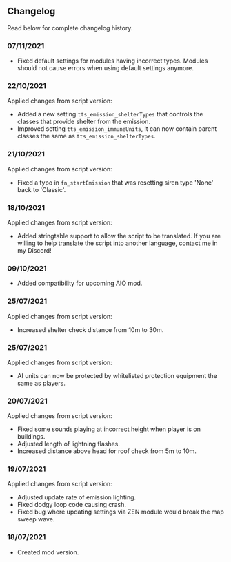 ## Changelog
Read below for complete changelog history.

### 07/11/2021
- Fixed default settings for modules having incorrect types. Modules should not cause errors when using default settings anymore.

### 22/10/2021
Applied changes from script version:
- Added a new setting `tts_emission_shelterTypes` that controls the classes that provide shelter from the emission.
- Improved setting `tts_emission_immuneUnits`, it can now contain parent classes the same as `tts_emission_shelterTypes`.

### 21/10/2021
Applied changes from script version:
- Fixed a typo in `fn_startEmission` that was resetting siren type 'None' back to 'Classic'.

### 18/10/2021
Applied changes from script version:
- Added stringtable support to allow the script to be translated. If you are willing to help translate the script into another language, contact me in my Discord!

### 09/10/2021
- Added compatibility for upcoming AIO mod.

### 25/07/2021
Applied changes from script version:
- Increased shelter check distance from 10m to 30m.

### 25/07/2021
Applied changes from script version:
- AI units can now be protected by whitelisted protection equipment the same as players.

### 20/07/2021
Applied changes from script version:
- Fixed some sounds playing at incorrect height when player is on buildings.
- Adjusted length of lightning flashes.
- Increased distance above head for roof check from 5m to 10m.

### 19/07/2021
Applied changes from script version:
- Adjusted update rate of emission lighting.
- Fixed dodgy loop code causing crash.
- Fixed bug where updating settings via ZEN module would break the map sweep wave.

### 18/07/2021
- Created mod version.
